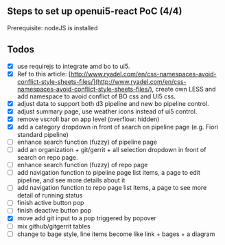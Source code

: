 Steps to set up openui5-react PoC (4/4)
--------------
Prerequisite: nodeJS is installed

Todos
--------------
- [x] use requirejs to integrate amd bo to ui5.
- [x] Ref to this article: [http://www.ryadel.com/en/css-namespaces-avoid-conflict-style-sheets-files/](http://www.ryadel.com/en/css-namespaces-avoid-conflict-style-sheets-files/), create own LESS and add namespace to avoid conflict of BO css and UI5 css.
- [x] adjust data to support both d3 pipeline and new bo pipeline control.
- [x] adjust summary page, use weather icons instead of ui5 control.
- [x] remove vscroll bar on app level (overflow: hidden)
- [x] add a category dropdown in front of search on pipeline page (e.g. Fiori standard pipeline)
- [ ] enhance search function (fuzzy) of pipeline page
- [ ] add an organization + git/gerrit + all selection dropdown in front of search on repo page.
- [ ] enhance search function (fuzzy) of repo page
- [ ] add navigation function to pipeline page list items, a page to edit pipeline, and see more details about it
- [ ] add navigation function to repo page list items, a page to see more detail of running status
- [ ] finish active button pop
- [ ] finish deactive button pop
- [x] move add git input to a pop triggered by popover
- [ ] mix github/gitgerrit tables
- [ ] change to bage style, line items become like link + bages + a diagram